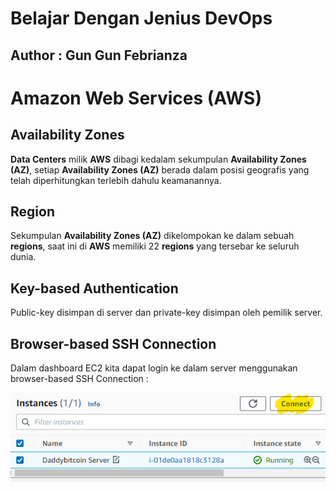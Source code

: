 # Belajar Dengan Jenius DevOps

## Author : Gun Gun Febrianza



# Amazon Web Services (AWS)



## Availability Zones

**Data Centers** milik **AWS** dibagi kedalam sekumpulan **Availability Zones (AZ)**, setiap **Availability Zones (AZ)** berada dalam posisi geografis yang telah diperhitungkan terlebih dahulu keamanannya. 



## Region

Sekumpulan **Availability Zones (AZ)** dikelompokan ke dalam sebuah **regions**, saat ini di **AWS** memiliki 22 **regions** yang tersebar ke seluruh dunia.



## Key-based Authentication

Public-key disimpan di server dan private-key disimpan oleh pemilik server.



## Browser-based SSH Connection

Dalam dashboard EC2 kita dapat login ke dalam server menggunakan browser-based SSH Connection :

<img src="asset/AWS-Browser-based-SSH.png" style="zoom:100%;" />

